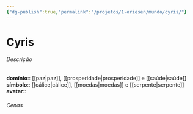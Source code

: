 ```yaml
---
{"dg-publish":true,"permalink":"/projetos/1-oriesen/mundo/cyris/"}
---
```



# Cyris

###### Descrição
**domínio**:: [[paz|paz]], [[prosperidade|prosperidade]] e [[saúde|saúde]]
**símbolo**:: [[cálice|cálice]], [[moedas|moedas]] e [[serpente|serpente]]
**avatar**:: 


###### Cenas

